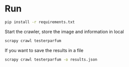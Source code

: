 # Run
```bash
pip install -r requirements.txt
```

Start the crawler, store the image and information in local


```bash
scrapy crawl testerparfum
```

If you want to save the results in a file

```bash
scrapy crawl testerparfum -o results.json
```
